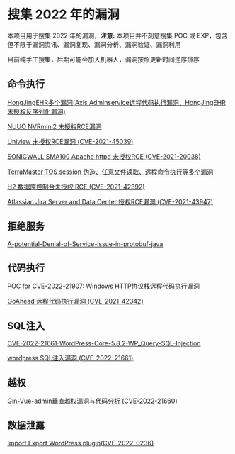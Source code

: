 # 搜集 2022 年的漏洞

本项目用于搜集 2022 年的漏洞，**注意:** 本项目并不刻意搜集 POC 或 EXP，包含但不限于漏洞资讯、漏洞复现、漏洞分析、漏洞验证、漏洞利用

目前纯手工搜集，后期可能会加入机器人，漏洞按照更新时间逆序排序

## 命令执行

[HongJingEHR多个漏洞(Axis Adminservice远程代码执行漏洞、HongJingEHR未授权反序列化漏洞)](https://www.seebug.org/vuldb/ssvid-99429)

[NUUO NVRmini2 未授权RCE漏洞](https://www.seebug.org/vuldb/ssvid-99452)

[Uniview 未授权RCE漏洞 (CVE-2021-45039)](https://www.seebug.org/vuldb/ssvid-99451)

[SONICWALL SMA100 Apache httpd 未授权RCE (CVE-2021-20038)](https://attackerkb.com/topics/QyXRC1wbvC/cve-2021-20038/rapid7-analysis)

[TerraMaster TOS session 伪造、任意⽂件读取、远程命令执⾏等多个漏洞](https://packetstormsecurity.com/files/165399/terramaster-exec.py.txt)

[H2 数据库控制台未授权 RCE (CVE-2021-42392)](https://jfrog.com/blog/the-jndi-strikes-back-unauthenticated-rce-in-h2-database-console/?utm_campaign=Log4j&utm_content=004atglxq0kpxz6&utm_medium=social&utm_source=twitter)

[Atlassian Jira Server and Data Center 授权RCE漏洞 (CVE-2021-43947)](https://mp.weixin.qq.com/s/XDX5eq3UE51_yLo0Q4wZ0g)

## 拒绝服务

[A-potential-Denial-of-Service-issue-in-protobuf-java](https://github.com/Mario-Kart-Felix/A-potential-Denial-of-Service-issue-in-protobuf-java)

## 代码执行

[POC for CVE-2022-21907: Windows HTTP协议栈远程代码执行漏洞](https://github.com/antx-code/CVE-2022-21907)

[GoAhead 远程代码执⾏漏洞 (CVE-2021-42342)](https://mp.weixin.qq.com/s/AS9DHeHtgqrgjTb2gzLJZg)

## SQL注入

[CVE-2022-21661-WordPress-Core-5.8.2-WP_Query-SQL-Injection](https://github.com/TAPESH-TEAM/CVE-2022-21661-WordPress-Core-5.8.2-WP_Query-SQL-Injection)

[wordpress SQL注入漏洞 (CVE-2022–21661)](https://www.seebug.org/vuldb/ssvid-99431)

## 越权

[Gin-Vue-admin垂直越权漏洞与代码分析 (CVE-2022-21660)](https://github.com/UzJu/Gin-Vue-admin-poc-CVE-2022-21660)

## 数据泄露

[Import Export WordPress plugin(CVE-2022-0236)](https://github.com/qurbat/CVE-2022-0236)
